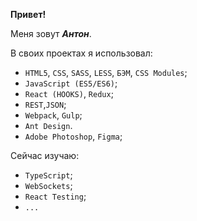 **Привет!**

Меня зовут ***Антон***.

В своих проектах я использовал:
- `HTML5`, `CSS`, `SASS`, `LESS`, `БЭМ`, `CSS Modules`;
- `JavaScript (ES5/ES6)`;
- `React (HOOKS)`, `Redux`;
- `REST`,`JSON`;
- `Webpack`, `Gulp`;
- `Ant Design`.
- `Adobe Photoshop`, `Figma`;


Сейчас изучаю:
- `TypeScript`;
- `WebSockets`;
- `React Testing`;
- `...`
